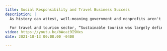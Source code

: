 ```yaml
---
title: Social Responsibility and Travel Business Success
description: |
  As history can attest, well-meaning government and nonprofits aren't enough on their own to fix every societal issue. It is unlikely that we will find a silver bullet that single-handedly eradicate poverty, inequality, and infuse the workplace with jobs that make workers feel dignified and purposeful. As a result, the business landscape is changing. There has been an increased emphasis on stakeholder values, particularly social and environmental concerns, and a new way to define business success. Most companies have long practiced some form of corporate social and environmental responsibility with the broad goal, simply, of contributing to the well-being of the communities and society they affect and on which they depend. The rise of new forms of organization will require redefining the fundamental building blocks of business.

  For travel and tourism sector, “Sustainable tourism was largely defined on the concept of doing no harm,” new movement of Regenerative tourism builds on that concept and explores opportunities for tourism to improve the destination and leaving it better than you found it. Thoughts like “our obligation to the destinations we visit" are becoming mainstream.
video: https://youtu.be/bWeai9I9Nxs
date: 2021-10-13 00:00:00 -0400

---
```

